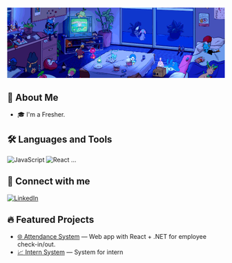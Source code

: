 <p align="center">
  <img src="images/Header.gif"/>
</p>

## 🚀 About Me
- 🎓 I'm a Fresher.

## 🛠️ Languages and Tools
![JavaScript](https://img.shields.io/badge/-JavaScript-black?style=flat-square&logo=javascript)
![React](https://img.shields.io/badge/-React-black?style=flat-square&logo=react)
...

## 🔗 Connect with me
[![LinkedIn](https://img.shields.io/badge/-LinkedIn-blue?style=flat-square&logo=Linkedin&logoColor=white&link=https://linkedin.com/in/your-link)](https://www.linkedin.com/in/bhhkhoa/)

## 🔥 Featured Projects

- [🌐 Attendance System](https://github.com/BhhKhoa/Attendance) — Web app with React + .NET for employee check-in/out.
- [📈 Intern System]() — System for intern
